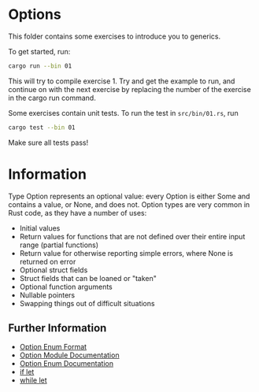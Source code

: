 # Options

This folder contains some exercises to introduce you to generics.

To get started, run:

```bash
cargo run --bin 01
```

This will try to compile exercise 1. Try and get the example to run, and
continue on with the next exercise by replacing the number of the exercise in
the cargo run command.

Some exercises contain unit tests. To run the test in `src/bin/01.rs`, run

```bash
cargo test --bin 01
```

Make sure all tests pass!

# Information

Type Option represents an optional value: every Option is either Some and
contains a value, or None, and does not. Option types are very common in Rust
code, as they have a number of uses:

- Initial values
- Return values for functions that are not defined over their entire input range
  (partial functions)
- Return value for otherwise reporting simple errors, where None is returned on
  error
- Optional struct fields
- Struct fields that can be loaned or "taken"
- Optional function arguments
- Nullable pointers
- Swapping things out of difficult situations

## Further Information

- [Option Enum Format](https://doc.rust-lang.org/book/ch10-01-syntax.html#in-enum-definitions)
- [Option Module Documentation](https://doc.rust-lang.org/std/option/)
- [Option Enum Documentation](https://doc.rust-lang.org/std/option/enum.Option.html)
- [if let](https://doc.rust-lang.org/rust-by-example/flow_control/if_let.html)
- [while let](https://doc.rust-lang.org/rust-by-example/flow_control/while_let.html)

